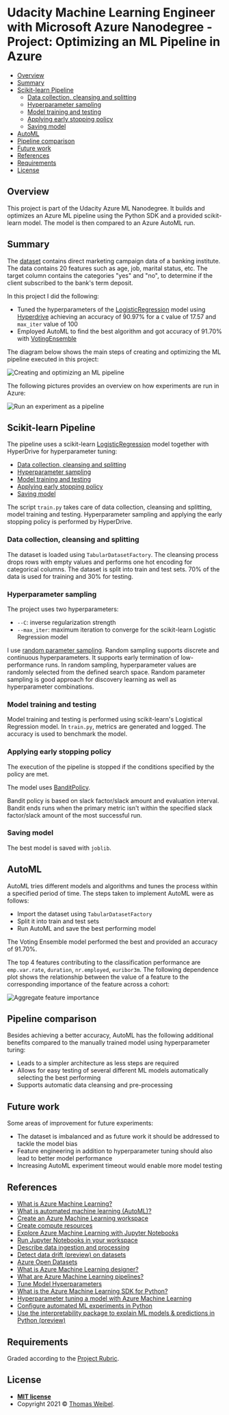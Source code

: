 # Udacity Machine Learning Engineer with Microsoft Azure Nanodegree - Project: Optimizing an ML Pipeline in Azure

- [Overview](#overview)
- [Summary](#summary)
- [Scikit-learn Pipeline](#scikit-learn-pipeline)
  - [Data collection, cleansing and splitting](#data-collection-cleansing-and-splitting)
  - [Hyperparameter sampling](#hyperparameter-sampling)
  - [Model training and testing](#model-training-and-testing)
  - [Applying early stopping policy](#applying-early-stopping-policy)
  - [Saving model](#saving-model)
- [AutoML](#automl)
- [Pipeline comparison](#pipeline-comparison)
- [Future work](#future-work)
- [References](#references)
- [Requirements](#requirements)
- [License](#license)

## Overview

This project is part of the Udacity Azure ML Nanodegree. It builds and optimizes an Azure ML pipeline using the Python SDK and a provided scikit-learn model. The model is then compared to an Azure AutoML run.

## Summary

The [dataset](https://automlsamplenotebookdata.blob.core.windows.net/automl-sample-notebook-data/bankmarketing_train.csv) contains direct marketing campaign data of a banking institute. The data contains 20 features such as age, job, marital status, etc. The target column contains the categories "yes" and "no", to determine if the client subscribed to the bank's term deposit.

In this project I did the following:

- Tuned the hyperparameters of the [LogisticRegression](https://scikit-learn.org/stable/modules/generated/sklearn.linear_model.LogisticRegression.html) model using [Hyperdrive](https://docs.microsoft.com/en-us/python/api/azureml-train-core/azureml.train.hyperdrive?view=azure-ml-py) achieving an accuracy of 90.97% for a `C` value of 17.57 and `max_iter` value of 100
- Employed AutoML to find the best algorithm and got accuracy of 91.70% with [VotingEnsemble](https://scikit-learn.org/stable/modules/generated/sklearn.ensemble.VotingClassifier.html)

The diagram below shows the main steps of creating and optimizing the ML pipeline executed in this project:

![Creating and optimizing an ML pipeline](./images/creating-and-optimizing-an-ml-pipeline.png)

The following pictures provides an overview on how experiments are run in Azure:

![Run an experiment as a pipeline](./images/run-an-experiment-as-a-pipeline.png)

## Scikit-learn Pipeline

The pipeline uses a scikit-learn [LogisticRegression](https://scikit-learn.org/stable/modules/generated/sklearn.linear_model.LogisticRegression.html) model together with HyperDrive for hyperparameter tuning:

- [Data collection, cleansing and splitting](#data-collection-cleansing-and-splitting)
- [Hyperparameter sampling](#hyperparameter-sampling)
- [Model training and testing](#model-training-and-testing)
- [Applying early stopping policy](#applying-early-stopping-policy)
- [Saving model](#saving-model)

The script `train.py` takes care of data collection, cleansing and splitting, model training and testing. Hyperparameter sampling and applying the early stopping policy is performed by HyperDrive.

### Data collection, cleansing and splitting

The dataset is loaded using `TabularDatasetFactory`. The cleansing process drops rows with empty values and performs one hot encoding for categorical columns. The dataset is split into train and test sets. 70% of the data is used for training and 30% for testing.

### Hyperparameter sampling

The project uses two hyperparameters:

- `--C`: inverse regularization strength
- `--max_iter`: maximum iteration to converge for the scikit-learn Logistic Regression model

I use [random parameter sampling](https://docs.microsoft.com/en-us/python/api/azureml-train-core/azureml.train.hyperdrive.randomparametersampling?view=azure-ml-py). Random sampling supports discrete and continuous hyperparameters. It supports early termination of low-performance runs. In random sampling, hyperparameter values are randomly selected from the defined search space. Random parameter sampling is good approach for discovery learning as well as hyperparameter combinations.

### Model training and testing

Model training and testing is performed using scikit-learn's Logistical Regression model. In `train.py`, metrics are generated and logged. The accuracy is used to benchmark the model.

### Applying early stopping policy

The execution of the pipeline is stopped if the conditions specified by the policy are met.

The model uses [BanditPolicy](https://docs.microsoft.com/en-us/python/api/azureml-train-core/azureml.train.hyperdrive.banditpolicy?view=azure-ml-py).

Bandit policy is based on slack factor/slack amount and evaluation interval. Bandit ends runs when the primary metric isn't within the specified slack factor/slack amount of the most successful run.

### Saving model

The best model is saved with `joblib`.

## AutoML

AutoML tries different models and algorithms and tunes the process within a specified period of time. The steps taken to implement AutoML were as follows:

- Import the dataset using `TabularDatasetFactory`
- Split it into train and test sets
- Run AutoML and save the best performing model

The Voting Ensemble model performed the best and provided an accuracy of 91.70%.

The top 4 features contributing to the classification performance are `emp.var.rate`, `duration`, `nr.employed`, `euribor3m`. The following dependence plot shows the relationship between the value of a feature to the corresponding importance of the feature across a cohort:

![Aggregate feature importance](./images/aggregate-feature-importance.png)

## Pipeline comparison

Besides achieving a better accuracy, AutoML has the following additional benefits compared to the manually trained model using hyperparameter turing:

- Leads to a simpler architecture as less steps are required
- Allows for easy testing of several different ML models automatically selecting the best performing
- Supports automatic data cleansing and pre-processing

## Future work

Some areas of improvement for future experiments:

- The dataset is imbalanced and as future work it should be addressed to tackle the model bias
- Feature engineering in addition to hyperparameter tuning should also lead to better model performance
- Increasing AutoML experiment timeout would enable more model testing

## References

- [What is Azure Machine Learning?](https://docs.microsoft.com/en-us/azure/machine-learning/overview-what-is-azure-ml)
- [What is automated machine learning (AutoML)?](https://docs.microsoft.com/en-us/azure/machine-learning/concept-automated-ml)
- [Create an Azure Machine Learning workspace](https://docs.microsoft.com/en-us/learn/modules/use-automated-machine-learning/create-workspace)
- [Create compute resources](https://docs.microsoft.com/en-us/learn/modules/use-automated-machine-learning/create-compute)
- [Explore Azure Machine Learning with Jupyter Notebooks](https://docs.microsoft.com/en-us/azure/machine-learning/samples-notebooks)
- [Run Jupyter Notebooks in your workspace](https://docs.microsoft.com/en-us/azure/machine-learning/how-to-run-jupyter-notebooks)
- [Describe data ingestion and processing](https://docs.microsoft.com/en-us/learn/modules/explore-concepts-of-data-analytics/2-describe-data-ingestion-process)
- [Detect data drift (preview) on datasets](https://docs.microsoft.com/en-us/azure/machine-learning/how-to-monitor-datasets?tabs=python)
- [Azure Open Datasets](https://azure.microsoft.com/en-us/services/open-datasets/)
- [What is Azure Machine Learning designer?](https://docs.microsoft.com/en-us/azure/machine-learning/concept-designer)
- [What are Azure Machine Learning pipelines?](https://docs.microsoft.com/en-us/azure/machine-learning/concept-ml-pipelines)
- [Tune Model Hyperparameters](https://docs.microsoft.com/en-us/azure/machine-learning/studio-module-reference/tune-model-hyperparameters)
- [What is the Azure Machine Learning SDK for Python?](https://docs.microsoft.com/en-us/python/api/overview/azure/ml/?view=azure-ml-py)
- [Hyperparameter tuning a model with Azure Machine Learning](https://docs.microsoft.com/en-us/azure/machine-learning/how-to-tune-hyperparameters)
- [Configure automated ML experiments in Python](https://docs.microsoft.com/en-us/azure/machine-learning/how-to-configure-auto-train)
- [Use the interpretability package to explain ML models & predictions in Python (preview)](https://docs.microsoft.com/en-us/azure/machine-learning/how-to-machine-learning-interpretability-aml)

## Requirements

Graded according to the [Project Rubric](https://review.udacity.com/#!/rubrics/2925/view).

## License

- **[MIT license](http://opensource.org/licenses/mit-license.php)**
- Copyright 2021 © [Thomas Weibel](https://github.com/thom).
